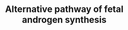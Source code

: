 ---
annotations:
- type: Pathway Ontology
  value: testosterone biosynthetic pathway
- type: Pathway Ontology
  value: altered steroid biosynthetic pathway
- type: Disease Ontology
  value: steroid inherited metabolic disorder
- type: Pathway Ontology
  value: steroid hormone metabolic pathway
- type: Pathway Ontology
  value: steroid metabolic pathway
- type: Pathway Ontology
  value: altered isoprenoid biosynthetic pathway
- type: Pathway Ontology
  value: cholesterol metabolic pathway
- type: Pathway Ontology
  value: steroid hormone biosynthetic pathway
- type: Pathway Ontology
  value: disease pathway
authors:
- ElineSanders
- DeSl
- Egonw
- IreneHemel
- MaintBot
- Fehrhart
- Eweitz
- Finterly
communities:
- IEM
- RareDiseases
description: 'The development of sexual organs in humans is still not completely understood
  at the molecular level, controlled through the chromosomal difference between men
  and women. Steroids related to sexual development can have a temporary or permanent
  effects. Androgens are the leading compounds differentiating between (among other
  sexual organs) the internal and external genitalia of men. Next to the classical
  pathway of androgen synthesis (see [https://www.wikipathways.org/index.php/Pathway:WP4523]),
  alternative pathways are known, which make use of either selective expression patterns
  of isoenzymes or alternate enzymes. As an alternative, a socalled ''backdoor pathway'',
  which can create dihydrotestosterone (DHT), skipping testosterone. Several enzymes
  between the classical and backdoor pathway are shared, however the later one utilises
  one unique enzyme, 3-alpha hydroxysteroid dehydrogenase 3 (gene: AKR1C2). Even though
  the relevance of this backdoor pathway for humans is not completely clear yet, mutations
  in the human AKR1C2 gene can lead to disordered sexual differentiation. This finding
  would indicate that both the classical and the alternative pathway are needed for
  normal development of male genitalia in humans. For more information on androgens,
  see Hiort (2013 [https://www.ncbi.nlm.nih.gov/pubmed/23800242]), and for more information
  on the disease linked to this pathway, please visit Chapter 37 of the book of Blau
  (ISBN 3642403360 (978-3642403361)).'
last-edited: 2021-06-23
organisms:
- Homo sapiens
redirect_from:
- /index.php/Pathway:WP4524
- /instance/WP4524
schema-jsonld:
- '@context': https://schema.org/
  '@id': https://wikipathways.github.io/pathways/WP4524.html
  '@type': Dataset
  creator:
    '@type': Organization
    name: WikiPathways
  description: 'The development of sexual organs in humans is still not completely
    understood at the molecular level, controlled through the chromosomal difference
    between men and women. Steroids related to sexual development can have a temporary
    or permanent effects. Androgens are the leading compounds differentiating between
    (among other sexual organs) the internal and external genitalia of men. Next to
    the classical pathway of androgen synthesis (see [https://www.wikipathways.org/index.php/Pathway:WP4523]),
    alternative pathways are known, which make use of either selective expression
    patterns of isoenzymes or alternate enzymes. As an alternative, a socalled ''backdoor
    pathway'', which can create dihydrotestosterone (DHT), skipping testosterone.
    Several enzymes between the classical and backdoor pathway are shared, however
    the later one utilises one unique enzyme, 3-alpha hydroxysteroid dehydrogenase
    3 (gene: AKR1C2). Even though the relevance of this backdoor pathway for humans
    is not completely clear yet, mutations in the human AKR1C2 gene can lead to disordered
    sexual differentiation. This finding would indicate that both the classical and
    the alternative pathway are needed for normal development of male genitalia in
    humans. For more information on androgens, see Hiort (2013 [https://www.ncbi.nlm.nih.gov/pubmed/23800242]),
    and for more information on the disease linked to this pathway, please visit Chapter
    37 of the book of Blau (ISBN 3642403360 (978-3642403361)).'
  keywords:
  - 17-beta-HSD3
  - Androsterone
  - 5-alpha-reductase 1
  - 5-alpha-reductase 2
  - 3 HSD
  - 17-hydroxydihydroprogesterone
  - androst-4-ene-
  - 3-beta-HSD
  - Androstenedione
  - RODH
  - 17-Hydroxyprogesterone
  - STAR
  - 17-Hydroxyallopregnanolone
  - Pregnenolone
  - Cytb5
  - P450c17
  - NAD+
  - 17-Hydroxypregnenolone
  - Cholesterol
  - NADH
  - POR
  - Dihydrotestosterone (DHT)
  - NADP+
  - AKR1C2/4
  - Testosterone
  - AKR1C4
  - AKR1C2
  - 3,17-dione
  - NADPH
  - DHEA
  - Androstanedione
  - 17-beta-HSD
  - Progesterone
  - Androstanediol
  - P450scc
  license: CC0
  name: Alternative pathway of fetal androgen synthesis
seo: CreativeWork
title: Alternative pathway of fetal androgen synthesis
wpid: WP4524
---